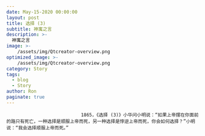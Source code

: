 ```yaml
---
date: May-15-2020 00:00:00
layout: post
title: 选择 (3)
subtitle: 神寓之言
description: >-
  神寓之言
image: >-
    /assets/img/Qtcreator-overview.png
optimized_image: >-
    /assets/img/Qtcreator-overview.png
category: Story
tags:
  - blog
  - Story
author: Ron
paginate: true
---
```


							　　1865，《选择 (3)》小华问小明说：“如果上帝摆在你面前的路只有死亡，一种选择是顺服上帝而死，另一种选择是悖逆上帝而死，你会如何选择？”小明说：“我会选择顺服上帝而死。”
							
							
						